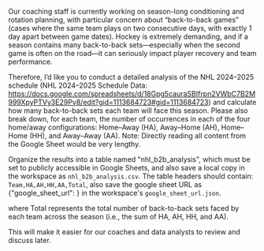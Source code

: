 Our coaching staff is currently working on season-long conditioning and rotation planning, with particular concern about “back-to-back games” (cases where the same team plays on two consecutive days, with exactly 1 day apart between game dates). Hockey is extremely demanding, and if a season contains many back-to-back sets—especially when the second game is often on the road—it can seriously impact player recovery and team performance.

Therefore, I’d like you to conduct a detailed analysis of the NHL 2024–2025 schedule (NHL 2024–2025 Schedule Data: https://docs.google.com/spreadsheets/d/18Gpg5cauraSBIfrpn2VWbC7B2M999XpyPTVy3E29Pv8/edit?gid=1113684723#gid=1113684723) and calculate how many back-to-back sets each team will face this season. Please also break down, for each team, the number of occurrences in each of the four home/away configurations: Home–Away (HA), Away–Home (AH), Home–Home (HH), and Away–Away (AA). Note: Directly reading all content from the Google Sheet would be very lengthy.

Organize the results into a table named "nhl_b2b_analysis", which must be set to publicly accessible in Google Sheets, and also save a local copy in the workspace as `nhl_b2b_analysis.csv`. The table headers should contain: `Team,HA,AH,HH,AA,Total`, also save the google sheet URL as {"google_sheet_url": } in the workspace's `google_sheet_url.json`.

where Total represents the total number of back-to-back sets faced by each team across the season (i.e., the sum of HA, AH, HH, and AA).

This will make it easier for our coaches and data analysts to review and discuss later.